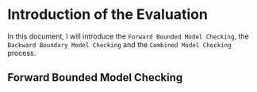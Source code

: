 # Introduction of the Evaluation

In this document, I will introduce the `Forward Bounded Model Checking`, the `Backward Boundary Model Checking` and the `Combined Model Checking` process.

## Forward Bounded Model Checking
